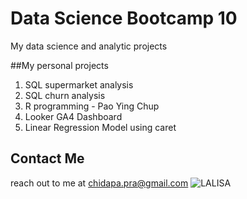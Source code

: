 # Data Science Bootcamp 10
My data science and analytic projects

##My personal projects

1. SQL supermarket analysis
2. SQL churn analysis
3. R programming - Pao Ying Chup
4. Looker GA4 Dashboard
5. Linear Regression Model using caret

## Contact Me
reach out to me at chidapa.pra@gmail.com
![LALISA]([images/cat.jpg](https://www.billboard.com/wp-content/uploads/2023/01/lisa-blackpink-dec-2022-billboard-1548.jpg?w=942&h=623&crop=1))
